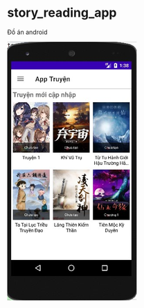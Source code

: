 # story_reading_app
Đồ án android

![emu_story](https://github.com/trongthuong96/story_reading_app/blob/master/emu_story.jpg)
